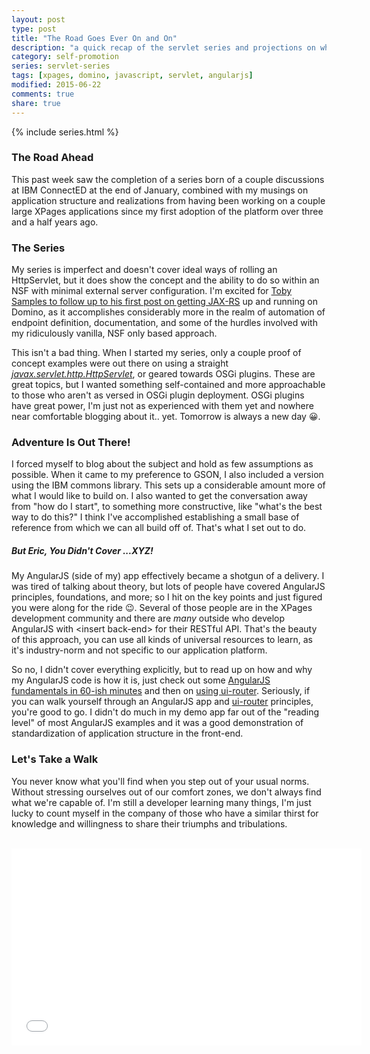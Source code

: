 ```yaml
---
layout: post
type: post
title: "The Road Goes Ever On and On"
description: "a quick recap of the servlet series and projections on what's to come"
category: self-promotion
series: servlet-series
tags: [xpages, domino, javascript, servlet, angularjs]
modified: 2015-06-22
comments: true
share: true
---
```


{% include series.html %}

### The Road Ahead
This past week saw the completion of a series born of a couple <span data-toggle="tooltip" title="including at my Chalk Talk!">discussions at IBM ConnectED</span> at the end of January, combined with my musings on application structure and realizations from having been working on a couple large XPages applications since <span data-toggle="tooltip" title="or the platform's adoption of me?">my first adoption of the platform</span> over three and a half years ago.

### The Series
My series is imperfect and doesn't cover ideal ways of rolling an HttpServlet, but it does show the concept and the ability to do so within an NSF with <span data-toggle="tooltip" title="some, as little as I could make it">minimal external server configuration</span>. I'm excited for [Toby Samples to follow up to his first post on getting JAX-RS](//tobysamples.wordpress.com/2015/04/28/jax-rs-or-the-way-to-do-rest-in-domino-part-1/) up and running on Domino, as it accomplishes considerably more in the realm of automation of endpoint definition, documentation, and some of the hurdles involved with my ridiculously vanilla, NSF only based approach.

This isn't a bad thing. When I started my series, only a couple proof of concept examples were out there on using a straight _[javax.servlet.http.HttpServlet](//docs.oracle.com/javaee/7/api/javax/servlet/http/HttpServlet.html)_, or geared towards OSGi plugins. These are great topics, but I wanted something self-contained and more approachable to those who aren't as versed in OSGi plugin deployment. OSGi plugins have great power, I'm just not as experienced with them yet and nowhere near comfortable blogging about it.. yet. Tomorrow is always a new day :grinning:.

### Adventure Is Out There!
I forced myself to blog about the subject and hold as few assumptions as possible. When it came to my preference to GSON, I also included a version using the IBM commons library. This sets up a considerable amount more of what I would like to build on. I also wanted to get the conversation away from "how do I start", to something more constructive, like "what's the best way to do this?" I think I've accomplished establishing a small base of reference from which we can all build off of. That's what I set out to do.

##### But Eric, You Didn't Cover ...XYZ!
My AngularJS (side of my) app effectively became a shotgun of a delivery. I was tired of talking about theory, but lots of people have covered AngularJS principles, foundations, and more; so I hit on the key points and just figured you were along for the ride :wink:. Several of those people are in the XPages development community and there are _many_ outside who develop AngularJS <span data-toggle="tooltip" title="Node.js, ASP .NET, ColdFusion, etc. ad nauseum">with &lt;insert back-end&gt; for their RESTful API</span>. That's the beauty of this approach, you can use all kinds of universal resources to learn, as it's industry-norm and not specific to our application platform.

So no, I didn't cover everything explicitly, but to read up on how and why my AngularJS code is how it is, just check out some [AngularJS fundamentals in 60-ish minutes](//www.youtube.com/watch?v=i9MHigUZKEM) and then on [using ui-router](//egghead.io/lessons/angularjs-introduction-ui-router). Seriously, if you can walk yourself through an AngularJS app and [ui-router](//github.com/angular-ui/ui-router) principles, you're good to go. I didn't do much in my demo app far out of the "reading level" of most AngularJS examples and it was a good demonstration of standardization of application structure in the front-end.

### Let's Take a Walk
You never know what you'll find when you step out of your usual norms. Without stressing ourselves out of our comfort zones, we don't always find what we're capable of. I'm still a developer learning many things, I'm just lucky to count myself in the company of those who have a similar thirst for knowledge and willingness to share their triumphs and tribulations.

<br />

<iframe width="560" height="315" src="//www.youtube.com/embed/dE-vX9eU7hw" frameborder="0" allowfullscreen></iframe>
